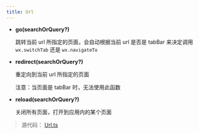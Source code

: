 ```yaml
---
title: Url
---
```


* **go(searchOrQuery?)**

  跳转当前 url 所指定的页面，会自动根据当前 url 是否是 tabBar 来决定调用 `wx.switchTab` 还是 `wx.navigateTo`

* **redirect(searchOrQuery?)**

  重定向到当前 url 所指定的页面

  注意：当页面是 tabBar 时，无法使用此函数

* **reload(searchOrQuery?)**

  关闭所有页面，打开到应用内的某个页面


> 源代码： [Url.ts](https://github.com/qiu8310/minapp/blob/master/packages/minapp-core/src/feat/Url.ts)
